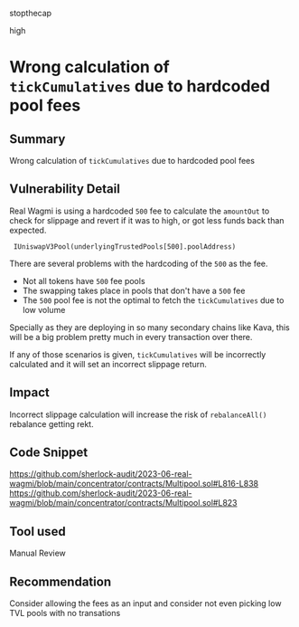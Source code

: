 stopthecap

high

# Wrong calculation of `tickCumulatives` due to hardcoded pool fees

## Summary
Wrong calculation of `tickCumulatives` due to hardcoded pool fees

## Vulnerability Detail
Real Wagmi is using a hardcoded `500` fee to calculate the `amountOut` to check for slippage and revert if it was to high, or got less funds back than expected. 

```@solidity
 IUniswapV3Pool(underlyingTrustedPools[500].poolAddress)
```

There are several problems with the hardcoding of the `500` as the fee.

- Not all tokens have `500` fee pools
- The swapping takes place in pools that don't have a `500` fee
- The `500` pool fee is not the optimal to fetch the `tickCumulatives` due to low volume

Specially as they are deploying in so many secondary chains like Kava, this will be a big problem pretty much in every transaction over there.

If any of those scenarios is given, `tickCumulatives`  will be incorrectly calculated and it will set an incorrect slippage return.

## Impact
Incorrect slippage calculation will increase the risk of `rebalanceAll()` rebalance getting rekt.

## Code Snippet
https://github.com/sherlock-audit/2023-06-real-wagmi/blob/main/concentrator/contracts/Multipool.sol#L816-L838
https://github.com/sherlock-audit/2023-06-real-wagmi/blob/main/concentrator/contracts/Multipool.sol#L823
## Tool used

Manual Review

## Recommendation
Consider allowing the fees as an input and consider not even picking low TVL pools with no transations